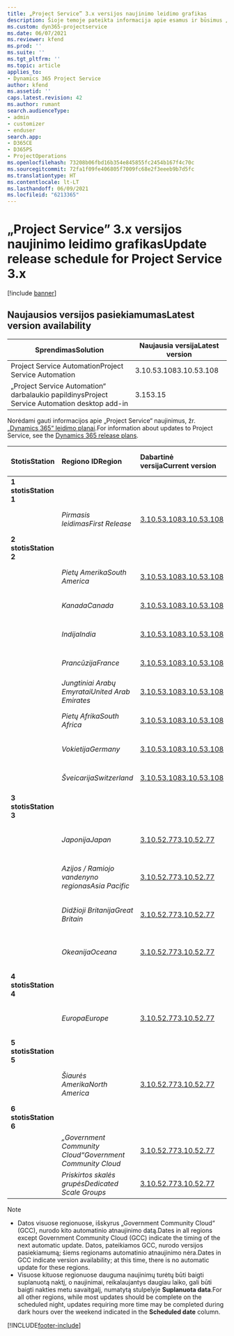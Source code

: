 ```yaml
---
title: „Project Service” 3.x versijos naujinimo leidimo grafikas
description: Šioje temoje pateikta informacija apie esamus ir būsimus „Dynamics 365 Project Service Automation“ leidimus.
ms.custom: dyn365-projectservice
ms.date: 06/07/2021
ms.reviewer: kfend
ms.prod: ''
ms.suite: ''
ms.tgt_pltfrm: ''
ms.topic: article
applies_to:
- Dynamics 365 Project Service
author: kfend
ms.assetid: ''
caps.latest.revision: 42
ms.author: rumant
search.audienceType:
- admin
- customizer
- enduser
search.app:
- D365CE
- D365PS
- ProjectOperations
ms.openlocfilehash: 73208b06fbd16b354e845855fc2454b167f4c70c
ms.sourcegitcommit: 72fa1f09fe406805f7009fc68e2f3eeeb9b7d5fc
ms.translationtype: HT
ms.contentlocale: lt-LT
ms.lasthandoff: 06/09/2021
ms.locfileid: "6213365"
---
```

# <a name="update-release-schedule-for-project-service-3x"></a><span data-ttu-id="4608f-103">„Project Service” 3.x versijos naujinimo leidimo grafikas</span><span class="sxs-lookup"><span data-stu-id="4608f-103">Update release schedule for Project Service 3.x</span></span>

[!include [banner](../includes/psa-now-project-operations.md)]

## <a name="latest-version-availability"></a><span data-ttu-id="4608f-104">Naujausios versijos pasiekiamumas</span><span class="sxs-lookup"><span data-stu-id="4608f-104">Latest version availability</span></span>

| <span data-ttu-id="4608f-105">Sprendimas</span><span class="sxs-lookup"><span data-stu-id="4608f-105">Solution</span></span>  | <span data-ttu-id="4608f-106">Naujausia versija</span><span class="sxs-lookup"><span data-stu-id="4608f-106">Latest version</span></span> |
|-------|----|
| <span data-ttu-id="4608f-107">Project Service Automation</span><span class="sxs-lookup"><span data-stu-id="4608f-107">Project Service Automation</span></span>    | <span data-ttu-id="4608f-108">3.10.53.108</span><span class="sxs-lookup"><span data-stu-id="4608f-108">3.10.53.108</span></span> |
| <span data-ttu-id="4608f-109">„Project Service Automation“ darbalaukio papildinys</span><span class="sxs-lookup"><span data-stu-id="4608f-109">Project Service Automation desktop add-in</span></span>                | <span data-ttu-id="4608f-110">3.15</span><span class="sxs-lookup"><span data-stu-id="4608f-110">3.15</span></span>          |

<span data-ttu-id="4608f-111">Norėdami gauti informacijos apie „Project Service“ naujinimus, žr. [„Dynamics 365“ leidimo planai](/dynamics365/release-plans/).</span><span class="sxs-lookup"><span data-stu-id="4608f-111">For information about updates to Project Service, see the [Dynamics 365 release plans](/dynamics365/release-plans/).</span></span> 

| <span data-ttu-id="4608f-112">Stotis</span><span class="sxs-lookup"><span data-stu-id="4608f-112">Station</span></span>  | <span data-ttu-id="4608f-113">Regiono ID</span><span class="sxs-lookup"><span data-stu-id="4608f-113">Region</span></span> | <span data-ttu-id="4608f-114">Dabartinė versija</span><span class="sxs-lookup"><span data-stu-id="4608f-114">Current version</span></span> | <span data-ttu-id="4608f-115">Kita versija</span><span class="sxs-lookup"><span data-stu-id="4608f-115">Next version</span></span> |  <span data-ttu-id="4608f-116">Suplanuota data</span><span class="sxs-lookup"><span data-stu-id="4608f-116">Scheduled date</span></span>
| :---   | :---   | :---   | :---   |:---   |         
|<span data-ttu-id="4608f-117"><strong>1 stotis</strong></span><span class="sxs-lookup"><span data-stu-id="4608f-117"><strong>Station 1</strong></span></span> | |  |  | |
| | <span data-ttu-id="4608f-118"><i>Pirmasis leidimas</i></span><span class="sxs-lookup"><span data-stu-id="4608f-118"><i>First Release</i></span></span> | [<span data-ttu-id="4608f-119">3.10.53.108</span><span class="sxs-lookup"><span data-stu-id="4608f-119">3.10.53.108</span></span>](whats-new-ur-32.md) | <span data-ttu-id="4608f-120">TBD</span><span class="sxs-lookup"><span data-stu-id="4608f-120">TBD</span></span> | <span data-ttu-id="4608f-121">2021 m. liepos 02 d.</span><span class="sxs-lookup"><span data-stu-id="4608f-121">July 02, 2021</span></span>
|<span data-ttu-id="4608f-122"><strong>2 stotis</strong></span><span class="sxs-lookup"><span data-stu-id="4608f-122"><strong>Station 2</strong></span></span> | |  |  | |
| | <span data-ttu-id="4608f-123"><i>Pietų Amerika</i></span><span class="sxs-lookup"><span data-stu-id="4608f-123"><i>South America</i></span></span> | [<span data-ttu-id="4608f-124">3.10.53.108</span><span class="sxs-lookup"><span data-stu-id="4608f-124">3.10.53.108</span></span>](whats-new-ur-32.md) | <span data-ttu-id="4608f-125">TBD</span><span class="sxs-lookup"><span data-stu-id="4608f-125">TBD</span></span> | <span data-ttu-id="4608f-126">2021 m. liepos 09 d.</span><span class="sxs-lookup"><span data-stu-id="4608f-126">July 09, 2021</span></span>
| | <span data-ttu-id="4608f-127"><i>Kanada</i></span><span class="sxs-lookup"><span data-stu-id="4608f-127"><i>Canada</i></span></span> | [<span data-ttu-id="4608f-128">3.10.53.108</span><span class="sxs-lookup"><span data-stu-id="4608f-128">3.10.53.108</span></span>](whats-new-ur-32.md) | <span data-ttu-id="4608f-129">TBD</span><span class="sxs-lookup"><span data-stu-id="4608f-129">TBD</span></span> | <span data-ttu-id="4608f-130">2021 m. liepos 09 d.</span><span class="sxs-lookup"><span data-stu-id="4608f-130">July 09, 2021</span></span>
| | <span data-ttu-id="4608f-131"><i>Indija</i></span><span class="sxs-lookup"><span data-stu-id="4608f-131"><i>India</i></span></span> | [<span data-ttu-id="4608f-132">3.10.53.108</span><span class="sxs-lookup"><span data-stu-id="4608f-132">3.10.53.108</span></span>](whats-new-ur-32.md) | <span data-ttu-id="4608f-133">TBD</span><span class="sxs-lookup"><span data-stu-id="4608f-133">TBD</span></span> | <span data-ttu-id="4608f-134">2021 m. liepos 09 d.</span><span class="sxs-lookup"><span data-stu-id="4608f-134">July 09, 2021</span></span>
| | <span data-ttu-id="4608f-135"><i>Prancūzija</i></span><span class="sxs-lookup"><span data-stu-id="4608f-135"><i>France</i></span></span> | [<span data-ttu-id="4608f-136">3.10.53.108</span><span class="sxs-lookup"><span data-stu-id="4608f-136">3.10.53.108</span></span>](whats-new-ur-32.md) | <span data-ttu-id="4608f-137">TBD</span><span class="sxs-lookup"><span data-stu-id="4608f-137">TBD</span></span> | <span data-ttu-id="4608f-138">2021 m. liepos 09 d.</span><span class="sxs-lookup"><span data-stu-id="4608f-138">July 09, 2021</span></span>
| | <span data-ttu-id="4608f-139"><i>Jungtiniai Arabų Emyratai</i></span><span class="sxs-lookup"><span data-stu-id="4608f-139"><i>United Arab Emirates</i></span></span> | [<span data-ttu-id="4608f-140">3.10.53.108</span><span class="sxs-lookup"><span data-stu-id="4608f-140">3.10.53.108</span></span>](whats-new-ur-32.md) | <span data-ttu-id="4608f-141">TBD</span><span class="sxs-lookup"><span data-stu-id="4608f-141">TBD</span></span> | <span data-ttu-id="4608f-142">2021 m. liepos 09 d.</span><span class="sxs-lookup"><span data-stu-id="4608f-142">July 09, 2021</span></span>
| | <span data-ttu-id="4608f-143"><i>Pietų Afrika</i></span><span class="sxs-lookup"><span data-stu-id="4608f-143"><i>South Africa</i></span></span> | [<span data-ttu-id="4608f-144">3.10.53.108</span><span class="sxs-lookup"><span data-stu-id="4608f-144">3.10.53.108</span></span>](whats-new-ur-32.md) | <span data-ttu-id="4608f-145">TBD</span><span class="sxs-lookup"><span data-stu-id="4608f-145">TBD</span></span> | <span data-ttu-id="4608f-146">2021 m. liepos 09 d.</span><span class="sxs-lookup"><span data-stu-id="4608f-146">July 09, 2021</span></span>
| | <span data-ttu-id="4608f-147"><i>Vokietija</i></span><span class="sxs-lookup"><span data-stu-id="4608f-147"><i>Germany</i></span></span> | [<span data-ttu-id="4608f-148">3.10.53.108</span><span class="sxs-lookup"><span data-stu-id="4608f-148">3.10.53.108</span></span>](whats-new-ur-32.md) | <span data-ttu-id="4608f-149">TBD</span><span class="sxs-lookup"><span data-stu-id="4608f-149">TBD</span></span> | <span data-ttu-id="4608f-150">2021 m. liepos 09 d.</span><span class="sxs-lookup"><span data-stu-id="4608f-150">July 09, 2021</span></span>
| | <span data-ttu-id="4608f-151"><i>Šveicarija</i></span><span class="sxs-lookup"><span data-stu-id="4608f-151"><i>Switzerland</i></span></span> | [<span data-ttu-id="4608f-152">3.10.53.108</span><span class="sxs-lookup"><span data-stu-id="4608f-152">3.10.53.108</span></span>](whats-new-ur-32.md) | <span data-ttu-id="4608f-153">TBD</span><span class="sxs-lookup"><span data-stu-id="4608f-153">TBD</span></span> | <span data-ttu-id="4608f-154">2021 m. liepos 09 d.</span><span class="sxs-lookup"><span data-stu-id="4608f-154">July 09, 2021</span></span>
|<span data-ttu-id="4608f-155"><strong>3 stotis</strong></span><span class="sxs-lookup"><span data-stu-id="4608f-155"><strong>Station 3</strong></span></span> | |  |  | |
| | <span data-ttu-id="4608f-156"><i>Japonija</i></span><span class="sxs-lookup"><span data-stu-id="4608f-156"><i>Japan</i></span></span> | [<span data-ttu-id="4608f-157">3.10.52.77</span><span class="sxs-lookup"><span data-stu-id="4608f-157">3.10.52.77</span></span>](whats-new-ur-31.md) | [<span data-ttu-id="4608f-158">3.10.53.108</span><span class="sxs-lookup"><span data-stu-id="4608f-158">3.10.53.108</span></span>](whats-new-ur-32.md) | <span data-ttu-id="4608f-159">2021 m. birželio 11 d.</span><span class="sxs-lookup"><span data-stu-id="4608f-159">June 11, 2021</span></span>
| | <span data-ttu-id="4608f-160"><i>Azijos / Ramiojo vandenyno regionas</i></span><span class="sxs-lookup"><span data-stu-id="4608f-160"><i>Asia Pacific</i></span></span> | [<span data-ttu-id="4608f-161">3.10.52.77</span><span class="sxs-lookup"><span data-stu-id="4608f-161">3.10.52.77</span></span>](whats-new-ur-31.md) | [<span data-ttu-id="4608f-162">3.10.53.108</span><span class="sxs-lookup"><span data-stu-id="4608f-162">3.10.53.108</span></span>](whats-new-ur-32.md) | <span data-ttu-id="4608f-163">2021 m. birželio 11 d.</span><span class="sxs-lookup"><span data-stu-id="4608f-163">June 11, 2021</span></span>
| | <span data-ttu-id="4608f-164"><i>Didžioji Britanija</i></span><span class="sxs-lookup"><span data-stu-id="4608f-164"><i>Great Britain</i></span></span> | [<span data-ttu-id="4608f-165">3.10.52.77</span><span class="sxs-lookup"><span data-stu-id="4608f-165">3.10.52.77</span></span>](whats-new-ur-31.md) | [<span data-ttu-id="4608f-166">3.10.53.108</span><span class="sxs-lookup"><span data-stu-id="4608f-166">3.10.53.108</span></span>](whats-new-ur-32.md) | <span data-ttu-id="4608f-167">2021 m. birželio 11 d.</span><span class="sxs-lookup"><span data-stu-id="4608f-167">June 11, 2021</span></span>
| | <span data-ttu-id="4608f-168"><i>Okeanija</i></span><span class="sxs-lookup"><span data-stu-id="4608f-168"><i>Oceana</i></span></span> | [<span data-ttu-id="4608f-169">3.10.52.77</span><span class="sxs-lookup"><span data-stu-id="4608f-169">3.10.52.77</span></span>](whats-new-ur-31.md) | [<span data-ttu-id="4608f-170">3.10.53.108</span><span class="sxs-lookup"><span data-stu-id="4608f-170">3.10.53.108</span></span>](whats-new-ur-32.md) | <span data-ttu-id="4608f-171">2021 m. birželio 11 d.</span><span class="sxs-lookup"><span data-stu-id="4608f-171">June 11, 2021</span></span>
|<span data-ttu-id="4608f-172"><strong>4 stotis</strong></span><span class="sxs-lookup"><span data-stu-id="4608f-172"><strong>Station 4</strong></span></span> | |  |  | |
| | <span data-ttu-id="4608f-173"><i>Europa</i></span><span class="sxs-lookup"><span data-stu-id="4608f-173"><i>Europe</i></span></span> | [<span data-ttu-id="4608f-174">3.10.52.77</span><span class="sxs-lookup"><span data-stu-id="4608f-174">3.10.52.77</span></span>](whats-new-ur-31.md) | [<span data-ttu-id="4608f-175">3.10.53.108</span><span class="sxs-lookup"><span data-stu-id="4608f-175">3.10.53.108</span></span>](whats-new-ur-32.md) | <span data-ttu-id="4608f-176">2021 m. birželio 18 d.</span><span class="sxs-lookup"><span data-stu-id="4608f-176">June 18, 2021</span></span>
|<span data-ttu-id="4608f-177"><strong>5 stotis</strong></span><span class="sxs-lookup"><span data-stu-id="4608f-177"><strong>Station 5</strong></span></span> | |  |  | |
| | <span data-ttu-id="4608f-178"><i>Šiaurės Amerika</i></span><span class="sxs-lookup"><span data-stu-id="4608f-178"><i>North America</i></span></span> | [<span data-ttu-id="4608f-179">3.10.52.77</span><span class="sxs-lookup"><span data-stu-id="4608f-179">3.10.52.77</span></span>](whats-new-ur-31.md) | [<span data-ttu-id="4608f-180">3.10.53.108</span><span class="sxs-lookup"><span data-stu-id="4608f-180">3.10.53.108</span></span>](whats-new-ur-32.md) | <span data-ttu-id="4608f-181">2021 m. birželio 25 d.</span><span class="sxs-lookup"><span data-stu-id="4608f-181">June 25, 2021</span></span>
|<span data-ttu-id="4608f-182"><strong>6 stotis</strong></span><span class="sxs-lookup"><span data-stu-id="4608f-182"><strong>Station 6</strong></span></span> | |  |  | |
| | <span data-ttu-id="4608f-183"><i>„Government Community Cloud“</i></span><span class="sxs-lookup"><span data-stu-id="4608f-183"><i>Government Community Cloud</i></span></span> | [<span data-ttu-id="4608f-184">3.10.52.77</span><span class="sxs-lookup"><span data-stu-id="4608f-184">3.10.52.77</span></span>](whats-new-ur-31.md) | [<span data-ttu-id="4608f-185">3.10.53.108</span><span class="sxs-lookup"><span data-stu-id="4608f-185">3.10.53.108</span></span>](whats-new-ur-32.md) | <span data-ttu-id="4608f-186">2021 m. birželio 25 d.</span><span class="sxs-lookup"><span data-stu-id="4608f-186">June 25, 2021</span></span>
| | <span data-ttu-id="4608f-187"><i>Priskirtos skalės grupės</i></span><span class="sxs-lookup"><span data-stu-id="4608f-187"><i>Dedicated Scale Groups</i></span></span> | [<span data-ttu-id="4608f-188">3.10.52.77</span><span class="sxs-lookup"><span data-stu-id="4608f-188">3.10.52.77</span></span>](whats-new-ur-31.md) | [<span data-ttu-id="4608f-189">3.10.53.108</span><span class="sxs-lookup"><span data-stu-id="4608f-189">3.10.53.108</span></span>](whats-new-ur-32.md) | <span data-ttu-id="4608f-190">2021 m. liepos 02 d.</span><span class="sxs-lookup"><span data-stu-id="4608f-190">July 02, 2021</span></span>

>[!Note]
> - <span data-ttu-id="4608f-191">Datos visuose regionuose, išskyrus „Government Community Cloud“ (GCC), nurodo kito automatinio atnaujinimo datą.</span><span class="sxs-lookup"><span data-stu-id="4608f-191">Dates in all regions except Government Community Cloud (GCC) indicate the timing of the next automatic update.</span></span> <span data-ttu-id="4608f-192">Datos, pateikiamos GCC, nurodo versijos pasiekiamumą; šiems regionams automatinio atnaujinimo nėra.</span><span class="sxs-lookup"><span data-stu-id="4608f-192">Dates in GCC indicate version availability; at this time, there is no automatic update for these regions.</span></span>
> - <span data-ttu-id="4608f-193">Visuose kituose regionuose dauguma naujinimų turėtų būti baigti suplanuotą naktį, o naujinimai, reikalaujantys daugiau laiko, gali būti baigti nakties metu savaitgalį, numatytą stulpelyje **Suplanuota data**.</span><span class="sxs-lookup"><span data-stu-id="4608f-193">For all other regions, while most updates should be complete on the scheduled night, updates requiring more time may be completed during dark hours over the weekend indicated in the **Scheduled date** column.</span></span>


[!INCLUDE[footer-include](../includes/footer-banner.md)]
